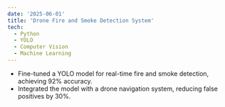 ```yaml
---
date: '2025-06-01'
title: 'Drone Fire and Smoke Detection System'
tech:
  - Python
  - YOLO
  - Computer Vision
  - Machine Learning
---
```


- Fine-tuned a YOLO model for real-time fire and smoke detection, achieving 92% accuracy.
- Integrated the model with a drone navigation system, reducing false positives by 30%.
